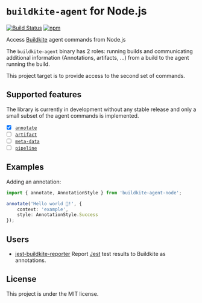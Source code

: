 # `buildkite-agent` for Node.js

[![Build Status](https://vbfox.visualstudio.com/buildkite-agent-node/_apis/build/status/vbfox.buildkite-agent-node?branchName=master)](https://vbfox.visualstudio.com/buildkite-agent-node/_build/latest?definitionId=15&branchName=master) [![npm](https://img.shields.io/npm/v/buildkite-agent-node)](https://www.npmjs.com/package/buildkite-agent-node)

Access [Buildkite](https://buildkite.com/) agent commands from Node.js

The `buildkite-agent` binary has 2 roles: running builds and communicating additional information (Annotations, artifacts, ...) from a build to the agent running the build.

This project target is to provide access to the second set of commands.

## Supported features

The library is currently in development without any stable release and only a small subset of the agent commands is implemented.

* [x] [`annotate`](https://buildkite.com/docs/agent/v3/cli-annotate)
* [ ] [`artifact`](https://buildkite.com/docs/agent/v3/cli-artifact)
* [ ] [`meta-data`](https://buildkite.com/docs/agent/v3/cli-meta-data)
* [ ] [`pipeline`](https://buildkite.com/docs/agent/v3/cli-pipeline) 

## Examples

Adding an annotation:

```typescript
import { annotate, AnnotationStyle } from 'buildkite-agent-node';

annotate('Hello world 👋!', {
    context: 'example',
    style: AnnotationStyle.Success
});
```

## Users

* [jest-buildkite-reporter](https://github.com/vbfox/jest-buildkite-reporter) Report [Jest](https://jestjs.io/) test results to Buildkite as annotations.

## License

This project is under the MIT license.